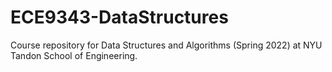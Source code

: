 # ECE9343-DataStructures
Course repository for Data Structures and Algorithms (Spring 2022) at NYU Tandon School of Engineering.
